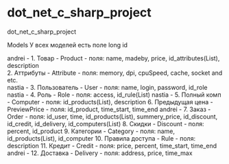 dot_net_c_sharp_project
=======================

dot_net_c_sharp_project

Models
У всех моделей есть поле long id

andrei  -  1. Товар - Product - поля: name, madeby, price, id_attributes(List), description  
2. Аттрибуты - Attribute - поля: memory, dpi, cpuSpeed, cache, socket and etc.   
nastia  -  3. Пользователь - User - поля: name, login, password, id_role   
nastia  -  4. Роль - Role - поля: access, id_rule(List) 
nastia  -  5. Полный комп - Computer - поля: id_products(List), description 
6. Предыдущая цена - PreviewPrice - поля: id_product, time_start, time_end
andrei  -  7. Заказ - Order - поля: id_user, time, id_products(List), summery_price, id_discount, id_credit, id_delivery, id_computers(List) 
8. Скидки - Discount - поля: percent, id_product
9. Категории - Category - поля: name, id_products(List), id_computer
10. Правила доступа - Rule - поля: description
11. Кредит - Credit - поля: price, percent, time_start, time_end
andrei  -  12. Доставка - Delivery - поля: address, price, time_max  

